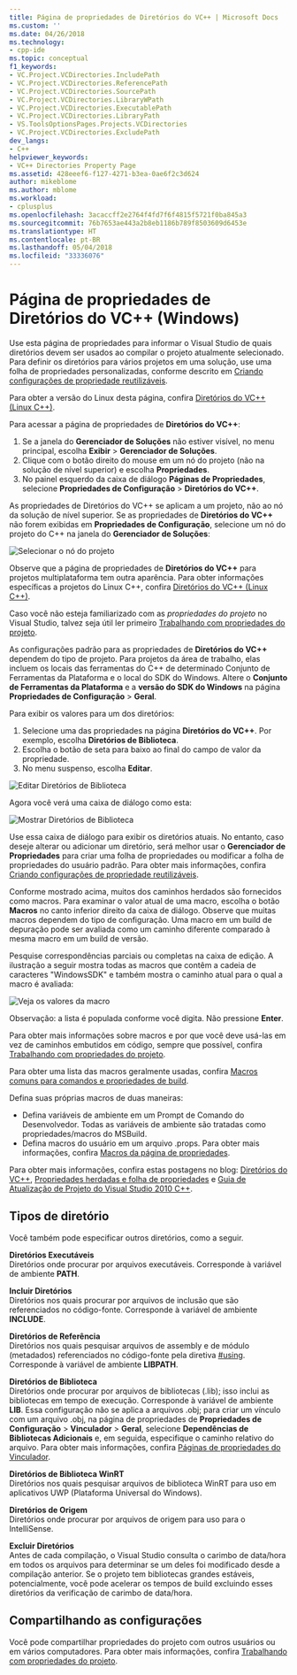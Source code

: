 ```yaml
---
title: Página de propriedades de Diretórios do VC++ | Microsoft Docs
ms.custom: ''
ms.date: 04/26/2018
ms.technology:
- cpp-ide
ms.topic: conceptual
f1_keywords:
- VC.Project.VCDirectories.IncludePath
- VC.Project.VCDirectories.ReferencePath
- VC.Project.VCDirectories.SourcePath
- VC.Project.VCDirectories.LibraryWPath
- VC.Project.VCDirectories.ExecutablePath
- VC.Project.VCDirectories.LibraryPath
- VS.ToolsOptionsPages.Projects.VCDirectories
- VC.Project.VCDirectories.ExcludePath
dev_langs:
- C++
helpviewer_keywords:
- VC++ Directories Property Page
ms.assetid: 428eeef6-f127-4271-b3ea-0ae6f2c3d624
author: mikeblome
ms.author: mblome
ms.workload:
- cplusplus
ms.openlocfilehash: 3acaccff2e2764f4fd7f6f4815f5721f0ba845a3
ms.sourcegitcommit: 76b7653ae443a2b8eb1186b789f8503609d6453e
ms.translationtype: HT
ms.contentlocale: pt-BR
ms.lasthandoff: 05/04/2018
ms.locfileid: "33336076"
---
```

# <a name="vc-directories-property-page-windows"></a>Página de propriedades de Diretórios do VC++ (Windows)

Use esta página de propriedades para informar o Visual Studio de quais diretórios devem ser usados ao compilar o projeto atualmente selecionado. Para definir os diretórios para vários projetos em uma solução, use uma folha de propriedades personalizadas, conforme descrito em [Criando configurações de propriedade reutilizáveis](working-with-project-properties.md#bkmkPropertySheets).

Para obter a versão do Linux desta página, confira [Diretórios do VC++ (Linux C++)](../linux/prop-pages/directories-linux.md).   

Para acessar a página de propriedades de **Diretórios do VC++**:

1. Se a janela do **Gerenciador de Soluções** não estiver visível, no menu principal, escolha **Exibir** > **Gerenciador de Soluções**.
1. Clique com o botão direito do mouse em um nó do projeto (não na solução de nível superior) e escolha **Propriedades**.
1. No painel esquerdo da caixa de diálogo **Páginas de Propriedades**, selecione **Propriedades de Configuração** > **Diretórios do VC++**.  

As propriedades de Diretórios do VC++ se aplicam a um projeto, não ao nó da solução de nível superior. Se as propriedades de **Diretórios do VC++** não forem exibidas em **Propriedades de Configuração**, selecione um nó do projeto do C++ na janela do **Gerenciador de Soluções**: 

![Selecionar o nó do projeto](media/vcppdir.png "Selecionar o nó do projeto para ver as propriedades de Diretórios do VC++")

Observe que a página de propriedades de **Diretórios do VC++** para projetos multiplataforma tem outra aparência. Para obter informações específicas a projetos do Linux C++, confira [Diretórios do VC++ (Linux C++)](../linux/prop-pages/directories-linux.md). 
 
Caso você não esteja familiarizado com as *propriedades do projeto* no Visual Studio, talvez seja útil ler primeiro [Trabalhando com propriedades do projeto](working-with-project-properties.md). 
 
As configurações padrão para as propriedades de **Diretórios do VC++** dependem do tipo de projeto. Para projetos da área de trabalho, elas incluem os locais das ferramentas do C++ de determinado Conjunto de Ferramentas da Plataforma e o local do SDK do Windows. Altere o **Conjunto de Ferramentas da Plataforma** e a **versão do SDK do Windows** na página **Propriedades de Configuração** > **Geral**. 

Para exibir os valores para um dos diretórios:

1. Selecione uma das propriedades na página **Diretórios do VC++**. Por exemplo, escolha **Diretórios de Biblioteca**.
1. Escolha o botão de seta para baixo ao final do campo de valor da propriedade.
1. No menu suspenso, escolha **Editar**.

![Editar Diretórios de Biblioteca](media/vcppdir_libdir_edit.png "Caixa de diálogo para editar os caminhos da biblioteca")

Agora você verá uma caixa de diálogo como esta: 

![Mostrar Diretórios de Biblioteca](media/vcppdir_libdir.png "Caixa de diálogo para adicionar ou remover caminhos da biblioteca")

Use essa caixa de diálogo para exibir os diretórios atuais. No entanto, caso deseje alterar ou adicionar um diretório, será melhor usar o **Gerenciador de Propriedades** para criar uma folha de propriedades ou modificar a folha de propriedades do usuário padrão. Para obter mais informações, confira [Criando configurações de propriedade reutilizáveis](working-with-project-properties.md#bkmkPropertySheets).

Conforme mostrado acima, muitos dos caminhos herdados são fornecidos como macros.  Para examinar o valor atual de uma macro, escolha o botão **Macros** no canto inferior direito da caixa de diálogo. Observe que muitas macros dependem do tipo de configuração. Uma macro em um build de depuração pode ser avaliada como um caminho diferente comparado à mesma macro em um build de versão. 

Pesquise correspondências parciais ou completas na caixa de edição. A ilustração a seguir mostra todas as macros que contêm a cadeia de caracteres "WindowsSDK" e também mostra o caminho atual para o qual a macro é avaliada:

![Veja os valores da macro](media/vcppdir_libdir_macros.png "Caixa de diálogo para editar macros")

Observação: a lista é populada conforme você digita. Não pressione **Enter**.

Para obter mais informações sobre macros e por que você deve usá-las em vez de caminhos embutidos em código, sempre que possível, confira [Trabalhando com propriedades do projeto](../ide/working-with-project-properties.md#bkmkPropertiesVersusMacros). 

Para obter uma lista das macros geralmente usadas, confira [Macros comuns para comandos e propriedades de build](https://docs.microsoft.com/en-us/cpp/ide/common-macros-for-build-commands-and-properties).

Defina suas próprias macros de duas maneiras:
-   Defina variáveis de ambiente em um Prompt de Comando do Desenvolvedor. Todas as variáveis de ambiente são tratadas como propriedades/macros do MSBuild.
-   Defina macros do usuário em um arquivo .props. Para obter mais informações, confira [Macros da página de propriedades](working-with-project-properties.md#bkmkPropertiesVersusMacros). 

Para obter mais informações, confira estas postagens no blog: [Diretórios do VC++](http://blogs.msdn.com/b/vsproject/archive/2009/07/07/vc-directories.aspx), [Propriedades herdadas e folha de propriedades](http://blogs.msdn.com/b/vsproject/archive/2009/06/23/inherited-properties-and-property-sheets.aspx) e [Guia de Atualização de Projeto do Visual Studio 2010 C++](http://blogs.msdn.com/b/vcblog/archive/2010/03/02/visual-studio-2010-c-project-upgrade-guide.aspx).  
  
## <a name="directory-types"></a>Tipos de diretório

Você também pode especificar outros diretórios, como a seguir.  
  
**Diretórios Executáveis**<br/>
Diretórios onde procurar por arquivos executáveis. Corresponde à variável de ambiente **PATH**.

**Incluir Diretórios**<br/>
Diretórios nos quais procurar por arquivos de inclusão que são referenciados no código-fonte. Corresponde à variável de ambiente **INCLUDE**.

**Diretórios de Referência**<br/>
 Diretórios nos quais pesquisar arquivos de assembly e de módulo (metadados) referenciados no código-fonte pela diretiva [#using](../preprocessor/hash-using-directive-cpp.md). Corresponde à variável de ambiente **LIBPATH**.

**Diretórios de Biblioteca**<br/>
Diretórios onde procurar por arquivos de bibliotecas (.lib); isso inclui as bibliotecas em tempo de execução. Corresponde à variável de ambiente **LIB**. Essa configuração não se aplica a arquivos .obj; para criar um vínculo com um arquivo .obj, na página de propriedades de **Propriedades de Configuração** > **Vinculador** > **Geral**, selecione **Dependências de Bibliotecas Adicionais** e, em seguida, especifique o caminho relativo do arquivo. Para obter mais informações, confira [Páginas de propriedades do Vinculador](../ide/linker-property-pages.md).

**Diretórios de Biblioteca WinRT**<br/>
Diretórios nos quais pesquisar arquivos de biblioteca WinRT para uso em aplicativos UWP (Plataforma Universal do Windows). 

**Diretórios de Origem**<br/>
Diretórios onde procurar por arquivos de origem para uso para o IntelliSense.

**Excluir Diretórios**<br/>
Antes de cada compilação, o Visual Studio consulta o carimbo de data/hora em todos os arquivos para determinar se um deles foi modificado desde a compilação anterior. Se o projeto tem bibliotecas grandes estáveis, potencialmente, você pode acelerar os tempos de build excluindo esses diretórios da verificação de carimbo de data/hora.

## <a name="sharing-the-settings"></a>Compartilhando as configurações

Você pode compartilhar propriedades do projeto com outros usuários ou em vários computadores. Para obter mais informações, confira [Trabalhando com propriedades do projeto](../ide/working-with-project-properties.md).
